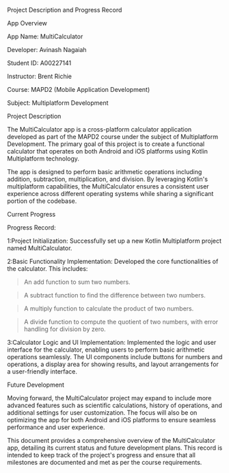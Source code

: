 Project Description and Progress Record

App Overview

App Name: MultiCalculator

Developer: Avinash Nagaiah

Student ID: A00227141

Instructor: Brent Richie

Course: MAPD2 (Mobile Application Development)

Subject: Multiplatform Development


Project Description

The MultiCalculator app is a cross-platform calculator application developed as part of the MAPD2 course under the subject of Multiplatform Development. The primary goal of this project is to create a functional calculator that operates on both Android and iOS platforms using Kotlin Multiplatform technology.

The app is designed to perform basic arithmetic operations including addition, subtraction, multiplication, and division. By leveraging Kotlin's multiplatform capabilities, the MultiCalculator ensures a consistent user experience across different operating systems while sharing a significant portion of the codebase.

Current Progress

Progress Record:

1:Project Initialization: Successfully set up a new Kotlin Multiplatform project named MultiCalculator.


2:Basic Functionality Implementation: Developed the core functionalities of the calculator. This includes:

>An add function to sum two numbers.

>A subtract function to find the difference between two numbers.

>A multiply function to calculate the product of two numbers.

>A divide function to compute the quotient of two numbers, with error handling for division by zero.


3:Calculator Logic and UI Implementation: Implemented the logic and user interface for the calculator, enabling users to perform basic arithmetic operations seamlessly. The UI components include buttons for numbers and operations, a display area for showing results, and layout arrangements for a user-friendly interface.


Future Development

Moving forward, the MultiCalculator project may expand to include more advanced features such as scientific calculations, history of operations, and additional settings for user customization. The focus will also be on optimizing the app for both Android and iOS platforms to ensure seamless performance and user experience.


This document provides a comprehensive overview of the MultiCalculator app, detailing its current status and future development plans. This record is intended to keep track of the project's progress and ensure that all milestones are documented and met as per the course requirements.
